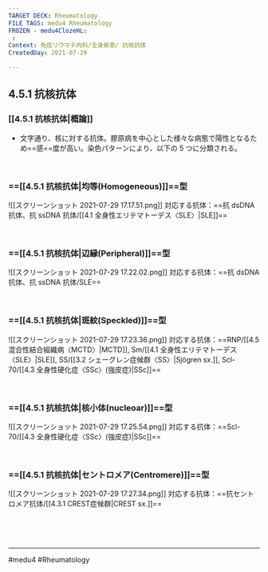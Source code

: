 ```yaml
---
TARGET DECK: Rheumatology
FILE TAGS: medu4 Rheumatology
FROZEN - medu4ClozeHL:
 : 
Context: 免疫リウマチ内科/全身疾患/ 抗核抗体
CreatedDay: 2021-07-29

---
```


## 4.5.1 抗核抗体

### [[4.5.1 抗核抗体|概論]]
* 文字通り、核に対する抗体。膠原病を中心とした様々な病態で陽性となるため==感==度が高い。染色パターンにより、以下の 5 つに分類される。
<!--ID: 1627801028144-->


<br>

### ==[[4.5.1 抗核抗体|均等(Homogeneous)]]==型
![[スクリーンショット 2021-07-29 17.17.51.png]]
対応する抗体：==抗 dsDNA 抗体、抗 ssDNA 抗体/[[4.1 全身性エリテマトーデス〈SLE〉|SLE]]==
<!--ID: 1627801028149-->


<br>

### ==[[4.5.1 抗核抗体|辺縁(Peripheral)]]==型
![[スクリーンショット 2021-07-29 17.22.02.png]]
対応する抗体：==抗 dsDNA 抗体、抗 ssDNA 抗体/SLE==
<!--ID: 1627801028155-->


<br>

### ==[[4.5.1 抗核抗体|斑紋(Speckled)]]==型
![[スクリーンショット 2021-07-29 17.23.36.png]]
対応する抗体：==RNP/[[4.5 混合性結合組織病〈MCTD〉|MCTD]], Sm/[[4.1 全身性エリテマトーデス〈SLE〉|SLE]], SS/[[3.2 シェーグレン症候群〈SS〉|Sjögren sx.]], Scl-70/[[4.3 全身性硬化症〈SSc〉(強皮症)|SSc]]==
<!--ID: 1627801028164-->


<br>

### ==[[4.5.1 抗核抗体|核小体(nucleoar)]]==型
![[スクリーンショット 2021-07-29 17.25.54.png]]
対応する抗体：==Scl-70/[[4.3 全身性硬化症〈SSc〉(強皮症)|SSc]]==
<!--ID: 1627801028170-->


<br>

### ==[[4.5.1 抗核抗体|セントロメア(Centromere)]]==型
![[スクリーンショット 2021-07-29 17.27.34.png]]
対応する抗体：==抗セントロメア抗体/[[4.3.1 CREST症候群|CREST sx.]]==
<!--ID: 1627801028177-->



<br><br><br>

---
#medu4 #Rheumatology 
